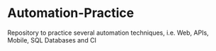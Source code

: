 # Automation-Practice
Repository to practice several automation techniques, i.e. Web, APIs, Mobile, SQL Databases and CI  
